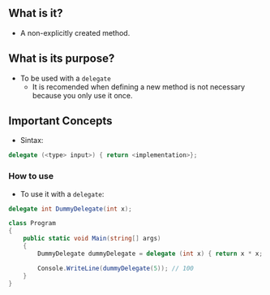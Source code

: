 ## What is it?
- A non-explicitly created method.
        
## What is its purpose?
- To be used with a `delegate`
  - It is recomended when defining a new method is not necessary because you only use it once. 
      
## Important Concepts
- Sintax:

``` cs
delegate (<type> input>) { return <implementation>};
```

### How to use
- To use it with a `delegate`:

``` cs 
delegate int DummyDelegate(int x);

class Program
{
    public static void Main(string[] args)
    {
        DummyDelegate dummyDelegate = delegate (int x) { return x * x; };

        Console.WriteLine(dummyDelegate(5)); // 100
    }
}
```
